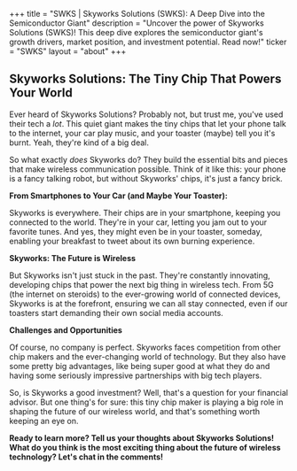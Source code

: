 +++
title = "SWKS |  Skyworks Solutions (SWKS): A Deep Dive into the Semiconductor Giant"
description = "Uncover the power of Skyworks Solutions (SWKS)! This deep dive explores the semiconductor giant's growth drivers, market position, and investment potential. Read now!"
ticker = "SWKS"
layout = "about"
+++

        


## Skyworks Solutions: The Tiny Chip That Powers Your World

Ever heard of Skyworks Solutions? Probably not, but trust me, you've used their tech a *lot*. This quiet giant makes the tiny chips that let your phone talk to the internet, your car play music, and your toaster (maybe) tell you it's burnt. Yeah, they're kind of a big deal. 

So what exactly *does* Skyworks do? They build the essential bits and pieces that make wireless communication possible. Think of it like this: your phone is a fancy talking robot, but without Skyworks' chips, it's just a fancy brick. 

**From Smartphones to Your Car (and Maybe Your Toaster):**

Skyworks is everywhere. Their chips are in your smartphone, keeping you connected to the world. They're in your car, letting you jam out to your favorite tunes. And yes, they might even be in your toaster, someday, enabling your breakfast to tweet about its own burning experience. 

**Skyworks: The Future is Wireless**

But Skyworks isn't just stuck in the past. They're constantly innovating, developing chips that power the next big thing in wireless tech. From 5G (the internet on steroids) to the ever-growing world of connected devices, Skyworks is at the forefront, ensuring we can all stay connected, even if our toasters start demanding their own social media accounts. 

**Challenges and Opportunities**

Of course, no company is perfect. Skyworks faces competition from other chip makers and the ever-changing world of technology.  But they also have some pretty big advantages, like being super good at what they do and having some seriously impressive partnerships with big tech players. 

So, is Skyworks a good investment? Well, that's a question for your financial advisor.  But one thing's for sure: this tiny chip maker is playing a big role in shaping the future of our wireless world, and that's something worth keeping an eye on.  

**Ready to learn more?  Tell us your thoughts about Skyworks Solutions!  What do you think is the most exciting thing about the future of wireless technology?  Let's chat in the comments!** 

        
